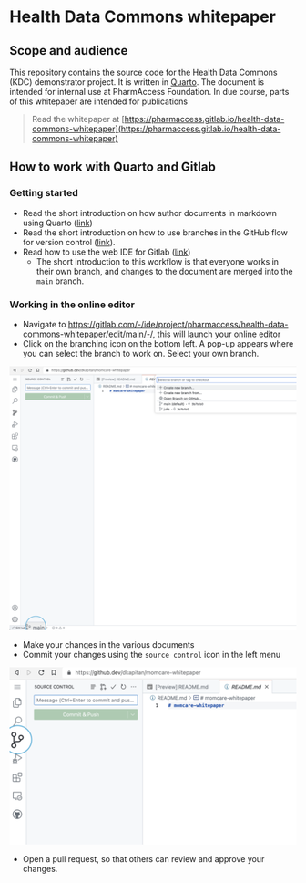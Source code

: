# Health Data Commons whitepaper

## Scope and audience

This repository contains the source code for the Health Data Commons (KDC) demonstrator project. It is written in [Quarto](https://quarto.org). The document is intended for internal use at PharmAccess Foundation. In due course, parts of this whitepaper are intended for publications

> Read the whitepaper at [https://pharmaccess.gitlab.io/health-data-commons-whitepaper](https://pharmaccess.gitlab.io/health-data-commons-whitepaper)
> 
## How to work with Quarto and Gitlab

### Getting started

- Read the short introduction on how author documents in markdown using Quarto ([link](https://quarto.org/docs/authoring/markdown-basics.html))
- Read the short introduction on how to use branches in the GitHub flow for version control ([link](https://docs.github.com/en/get-started/quickstart/github-flow)).
- Read how to use the web IDE for Gitlab ([link](https://docs.gitlab.com/ee/user/project/web_ide/))
  - The short introduction to this workflow is that everyone works in their own branch, and changes to the document are merged into the `main` branch.

### Working in the online editor

- Navigate to https://gitlab.com/-/ide/project/pharmaccess/health-data-commons-whitepaper/edit/main/-/, this will launch your online editor
- Click on the branching icon on the bottom left. A pop-up appears where you can select the branch to work on. Select your own branch.

![](github-dev-switch-branch.png)

- Make your changes in the various documents
- Commit your changes using the `source control` icon in the left menu
  
![](github-dev-commit.png)

- Open a pull request, so that others can review and approve your changes.
